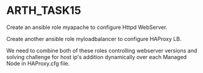 # ARTH_TASK15
Create an ansible role myapache to configure Httpd WebServer.

Create another ansible role myloadbalancer to configure HAProxy LB.

We need to combine both of these roles controlling webserver versions  and solving challenge for host ip's  addition  dynamically over  each Managed Node  in  HAProxy.cfg file.
